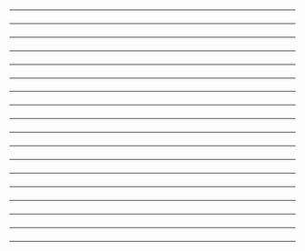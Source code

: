 ### 
#### 


_________________________________________________________________________________________________________________
### 
#### 


_________________________________________________________________________________________________________________
### 
#### 


_________________________________________________________________________________________________________________
### 
#### 


_________________________________________________________________________________________________________________
### 
#### 


_________________________________________________________________________________________________________________
### 
#### 


_________________________________________________________________________________________________________________
### 
#### 


_________________________________________________________________________________________________________________
### 
#### 


_________________________________________________________________________________________________________________
### 
#### 


_________________________________________________________________________________________________________________
### 
#### 


_________________________________________________________________________________________________________________
### 
#### 


_________________________________________________________________________________________________________________
### 
#### 


_________________________________________________________________________________________________________________
### 
#### 


_________________________________________________________________________________________________________________
### 
#### 


_________________________________________________________________________________________________________________
### 
#### 


_________________________________________________________________________________________________________________
### 
#### 


_________________________________________________________________________________________________________________
### 
#### 


_________________________________________________________________________________________________________________
### 
#### 


_________________________________________________________________________________________________________________
